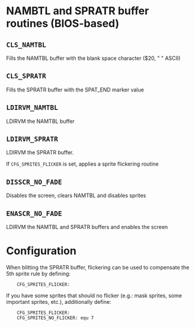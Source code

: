 
# NAMBTL and SPRATR buffer routines (BIOS-based)

## `CLS_NAMTBL`
Fills the NAMTBL buffer with the blank space character ($20, " " ASCII)

## `CLS_SPRATR`
Fills the SPRATR buffer with the SPAT_END marker value

## `LDIRVM_NAMTBL`
LDIRVM the NAMTBL buffer

## `LDIRVM_SPRATR`
LDIRVM the SPRATR buffer.

If `CFG_SPRITES_FLICKER` is set, applies a sprite flickering routine

## `DISSCR_NO_FADE`
Disables the screen, clears NAMTBL and disables sprites

## `ENASCR_NO_FADE`
LDIRVM the NAMTBL and SPRATR buffers and enables the screen


# Configuration

When blitting the SPRATR buffer, flickering can be used to compensate the 5th sprite rule by defining:
```
	CFG_SPRITES_FLICKER:
```

If you have some sprites that should no flicker (e.g.: mask sprites, some important sprites, etc.), additionally define:
```
	CFG_SPRITES_FLICKER:
	CFG_SPRITES_NO_FLICKER:	equ 7
```
